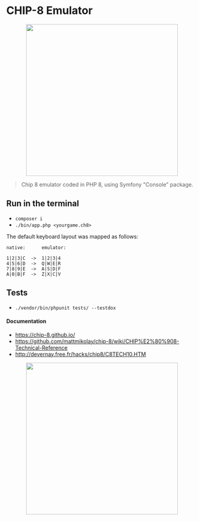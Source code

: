 # CHIP-8 Emulator

<p align="center">
    <img width="400" src="https://i.imgur.com/vVZhncX.png">
</p>

> Chip 8 emulator coded in PHP 8, using Symfony "Console" package.

## Run in the terminal

- `composer i`
- `./bin/app.php <yourgame.ch8>`

The default keyboard layout was mapped as follows:
```
native:      emulator:

1|2|3|C  ->  1|2|3|4
4|5|6|D  ->  Q|W|E|R
7|8|9|E  ->  A|S|D|F
A|0|B|F  ->  Z|X|C|V
```

## Tests

- `./vendor/bin/phpunit tests/ --testdox`

#### Documentation

- https://chip-8.github.io/
- https://github.com/mattmikolay/chip-8/wiki/CHIP%E2%80%908-Technical-Reference
- http://devernay.free.fr/hacks/chip8/C8TECH10.HTM

<p align="center">
    <img width="400" src="https://i.imgur.com/sZHA7r8.gif">
</p>
